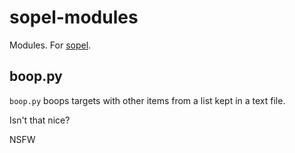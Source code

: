 # sopel-modules
Modules. For [sopel](https://github.com/sopel-irc/sopel).

## boop.py
`boop.py` boops targets with other items from a list kept in a text file.

Isn't that nice?

NSFW
